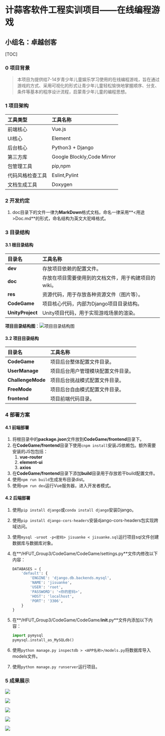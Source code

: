 # 计蒜客软件工程实训项目——在线编程游戏

## 小组名：卓越创客

[TOC]

### 0 项目背景

> 本项目为提供给7-14岁青少年儿童娱乐学习使用的在线编程游戏，旨在通过游戏的方式、采用可视化的形式让青少年儿童轻松愉快地掌握顺序、分支、条件等基本的程序设计流程，启蒙青少年儿童的编程思想。

### 1 项目架构

| 工具类型   |工具名称   |
| :-------- | :-------|
| 前端核心  | Vue.js |
| UI核心     |   Element |
| 后台核心      |  Python3 + Django |
| 第三方库 | Google Blockly,Code Mirror |
| 包管理工具 | pip,npm |
| 代码风格检查工具 | Eslint,Pylint |
| 文档生成工具 | Doxygen |

### 2 开发约定

1. doc目录下的文件一律为**MarkDown**格式文档，命名一律采用**<用途>Doc.md**的形式，命名结构为英文大驼峰格式。

### 3 目录结构

#### 3.1 根目录结构

| 目录名   |工具名称   |
| :-------- | :-------|
| **dev** | 存放项目依赖的配置文件。 |
| **doc** | 存放在项目需要使用到的文档文件，用于构建项目的wiki。 |
| **res** | 资源代码，用于存放各种资源文件（图片等）。 |
| **CodeGame** | 项目核心代码，内部为Django项目目录结构。 |
| **UnityProject** | Unity项目代码，用于实现游戏场景的渲染。 |

**项目目录结构图**：![项目目录结构图](./res/dir.PNG)

#### 3.2 项目目录结构

| 目录名   |工具名称   |
| :-------- | :-------|
| **CodeGame** | 项目后台整体配置文件目录。 |
| **UserManage** | 项目后台用户管理模块配置文件目录。 |
| **ChallengeMode** | 项目后台挑战模式配置文件目录。 |
| **FreeMode** | 项目后台自由模式配置文件目录。 |
| **frontend** | 项目前端代码目录。 |

### 4 部署方案

#### 4.1 前端部署

1. 将根目录中的**package.json**文件放到**CodeGame/frontend**目录下。
1. 在**CodeGame/frontend**目录下使用`cnpm install`安装JS依赖包。额外需要安装的JS包包括：
    1. **vue-router**
    1. **element-ui**
    1. **axios**
1. 在**CodeGame/frontend**目录下添加**build**目录用于存放若干build配置文件。
1. 使用`npm run build`生成发布目录dist。
1. 使用`npm run dev`运行Vue服务器，进入开发者模式。

#### 4.2 后端部署

1. 使用`pip install django`或`conda install django`安装Django。

1. 使用`pip install django-cors-headers`安装django-cors-headers包实现跨域访问。

1. 使用`mysql -uroot -p<密码> jisuanke < jisuanke.sql`运行项目sql文件创建数据库与数据库对象。

1. 在**/HFUT_Group3/CodeGame/CodeGame/settings.py**文件内修改以下内容：

    ```python
    DATABASES = {
        'default': {
            'ENGINE': 'django.db.backends.mysql',
            'NAME': 'jisuanke',
            'USER': 'root',
            'PASSWORD': '<你的密码>',
            'HOST': 'localhost',
            'PORT': '3306',
        }
    }
    ```

1. 在**/HFUT_Group3/CodeGame/CodeGame/__init__.py**文件内添加以下内容：

    ```python
    import pymysql
    pymysql.install_as_MySQLdb()
    ```

1. 使用`python manage.py inspectdb > <APP名称>/models.py`将数据库导入models文件。

1. 使用`python manage.py runserver`运行项目。

### 5 成果展示

![](./res/1.png)

![](./res/2.png)

![](./res/2.jpg)

![](./res/3.png)

![](./res/4.png)